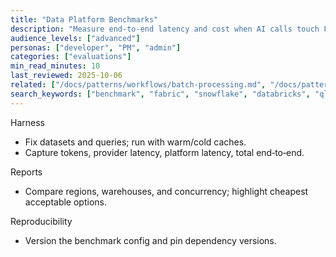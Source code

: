 ```yaml
---
title: "Data Platform Benchmarks"
description: "Measure end‑to‑end latency and cost when AI calls touch Fabric, Snowflake, Databricks, or Qlik Cloud."
audience_levels: ["advanced"]
personas: ["developer", "PM", "admin"]
categories: ["evaluations"]
min_read_minutes: 10
last_reviewed: 2025-10-06
related: ["/docs/patterns/workflows/batch-processing.md", "/docs/patterns/cost-controls.md"]
search_keywords: ["benchmark", "fabric", "snowflake", "databricks", "qlik", "latency"]
---
```


Harness

- Fix datasets and queries; run with warm/cold caches.
- Capture tokens, provider latency, platform latency, total end‑to‑end.

Reports

- Compare regions, warehouses, and concurrency; highlight cheapest acceptable options.

Reproducibility

- Version the benchmark config and pin dependency versions.

